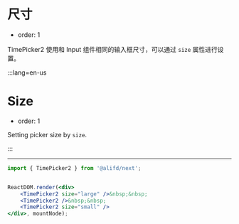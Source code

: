 # 尺寸

- order: 1

TimePicker2 使用和 Input 组件相同的输入框尺寸，可以通过 `size` 属性进行设置。

:::lang=en-us
# Size

- order: 1

Setting picker size by `size`.

:::

---

````jsx
import { TimePicker2 } from '@alifd/next';


ReactDOM.render(<div>
    <TimePicker2 size="large" />&nbsp;&nbsp;
    <TimePicker2 />&nbsp;&nbsp;
    <TimePicker2 size="small" />
</div>, mountNode);
````

